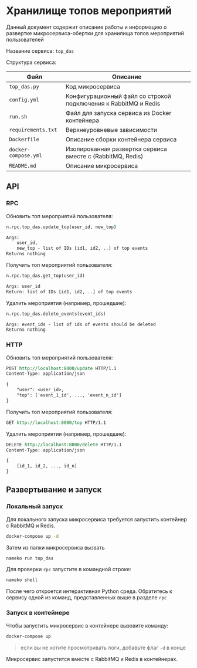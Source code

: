 # Хранилище топов мероприятий

Данный документ содержит описание работы и информацию о развертке микросервиса-обертки для хранилища топов мероприятий пользователей

Название сервиса: `top_das`

Структура сервиса:

| Файл                 | Описание                                                        |
| -------------------- | --------------------------------------------------------------- |
| `top_das.py`         | Код микросервиса                                                |
| `config.yml`         | Конфигурационный файл со строкой подключения к RabbitMQ и Redis |
| `run.sh`             | Файл для запуска сервиса из Docker контейнера                   |
| `requirements.txt`   | Верхнеуровневые зависимости                                     |
| `Dockerfile`         | Описание сборки контейнера сервиса                              |
| `docker-compose.yml` | Изолированная развертка сервиса вместе с (RabbitMQ, Redis)      |
| `README.md`          | Описание микросервиса                                           |

## API

### RPC

Обновить топ мероприятий пользователя:

```bat
n.rpc.top_das.update_top(user_id, new_top)

Args:
    user_id,
    new_top - list of IDs [id1, id2, ..] of top events
Returns nothing
```

Получить топ мероприятий пользователя:

```bat
n.rpc.top_das.get_top(user_id)

Args: user_id
Return: list of IDs [id1, id2, ..] of top events
```

Удалить мероприятия (например, прошедшие):

```bat
n.rpc.top_das.delete_events(event_ids)

Args: event_ids - list of ids of events should be deleted
Returns nothing
```

### HTTP

Обновить топ мероприятий пользователя:

```rst
POST http://localhost:8000/update HTTP/1.1
Сontent-Type: application/json

{
    "user": <user_id>,
    "top": ['event_1_id', ..., 'event_n_id']
}
```

Получить топ мероприятий пользователя:

```rst
GET http://localhost:8000/top HTTP/1.1
```

Удалить мероприятия (например, прошедшие):

```rst
DELETE http://localhost:8000/delete HTTP/1.1
Сontent-Type: application/json

{
    [id_1, id_2, ..., id_n]
}
```

## Развертывание и запуск

### Локальный запуск

Для локального запуска микросервиса требуется запустить контейнер с RabbitMQ и Redis.

```bat
docker-compose up -d
```

Затем из папки микросервиса вызвать

```bat
nameko run top_das
```

Для проверки `rpc` запустите в командной строке:

```bat
nameko shell
```

После чего откроется интерактивная Python среда. Обратитесь к сервису одной из команд, представленных выше в разделе `rpc`

### Запуск в контейнере

Чтобы запустить микросервис в контейнере вызовите команду:

```bat
docker-compose up
```

> если вы не хотите просмотривать логи, добавьте флаг `-d` в конце

Микросервис запустится вместе с RabbitMQ и Redis в контейнерах.
